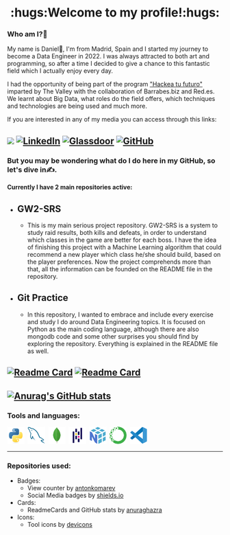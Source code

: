 <div align="center">
    <h1>:hugs:Welcome to my profile!:hugs:</h1>
</div>

### Who am I?:thinking:

My name is Daniel:wave:, I'm from Madrid, Spain and I started my journey to become a Data Engineer in 2022. I was always attracted to both art and programming, so after a time I decided to give a chance to this fantastic field which I actually enjoy every day.

I had the opportunity of being part of the program ["Hackea tu futuro"](https://www.hackeatufuturo.es/) imparted by The Valley with the collaboration of Barrabes.biz and Red.es. We learnt about Big Data, what roles do the field offers, which techniques and technologies are being used and much more.

If you are interested in any of my media you can access through this links:

![](https://komarev.com/ghpvc/?username=icharo-tb&style=for-the-badge) [![LinkedIn](https://img.shields.io/badge/LinkedIn-4b73bf?style=for-the-badge&logo=linkedin)](https://www.linkedin.com/in/danielopezpajares/) [![Glassdoor](https://img.shields.io/badge/Glassdoor-86c969?style=for-the-badge&logo=glassdoor)](https://www.glassdoor.es/member/profile/index.htm) [![GitHub](https://img.shields.io/badge/GitHub-000000?style=for-the-badge&logo=github)](https://github.com/icharo-tb)
---
### But you may be wondering what do I do here in my GitHub, so let's dive in:writing_hand:.

**Currently I have 2 main repositories active:**

- GW2-SRS
    ---
    - This is my main serious project repository. GW2-SRS is a system to study raid results, both kills and defeats, in order to understand which classes in the game are better for each boss. I have the idea of finishing this project with a Machine Learning algorithm that could recommend a new player which class he/she should build, based on the player preferences. Now the project comprehends more than that, all the information can be founded on the README file in the repository.

- Git Practice
    ---
    - In this repository, I wanted to embrace and include every exercise and study I do around Data Engineering topics. It is focused on Python as the main coding language, although there are also mongodb code and some other surprises you should find by exploring the repository. Everything is explained in the README file as well.

[![Readme Card](https://github-readme-stats.vercel.app/api/pin/?username=icharo-tb&repo=gw2_srs&show_owner=true&theme=tokyonight)](https://github.com/icharo-tb/GW2_SRS) [![Readme Card](https://github-readme-stats.vercel.app/api/pin/?username=icharo-tb&repo=git_practice&show_owner=true&theme=tokyonight)](https://github.com/icharo-tb/Git_practice)
---
[![Anurag's GitHub stats](https://github-readme-stats.vercel.app/api?username=icharo-tb&show_icons=true&theme=tokyonight)](https://github.com/anuraghazra/github-readme-stats) 
---
### Tools and languages:
<div>
    <img src="https://github.com/devicons/devicon/blob/master/icons/python/python-original.svg" title="Python" alt="Python" width="40" height="40"/>&nbsp;
    <img src="https://github.com/devicons/devicon/blob/master/icons/mysql/mysql-original.svg" title="MySQL" alt="MySQL" width="40" height="40"/>&nbsp;
    <img src="https://github.com/devicons/devicon/blob/master/icons/mongodb/mongodb-original.svg" title="MongoDB" alt="MongoDB" width="40" height="40"/>&nbsp;
    <img src="https://github.com/devicons/devicon/blob/master/icons/pandas/pandas-original.svg" title="Pandas" alt="Pandas" width="40" height="40"/>&nbsp;
    <img src="https://github.com/devicons/devicon/blob/master/icons/numpy/numpy-original.svg" title="numpy" alt="numpy" width="40" height="40"/>&nbsp;
    <img src="https://github.com/devicons/devicon/blob/master/icons/anaconda/anaconda-original.svg" title="anaconda" alt="anaconda" width="40" height="40"/>&nbsp;
    <img src="https://github.com/devicons/devicon/blob/master/icons/vscode/vscode-original.svg" title="vscode" alt="vscode" width="40" height="40"/>&nbsp;
</div>

---
### Repositories used:
- Badges:
    - View counter by [antonkomarev](https://github.com/antonkomarev/github-profile-views-counter)
    - Social Media badges by [shields.io](https://shields.io/)
- Cards:
    - ReadmeCards and GitHub stats by [anuraghazra](https://github.com/anuraghazra/github-readme-stats)
- Icons:
    - Tool icons by [devicons](https://github.com/devicons/devicon/tree/master/icons)
